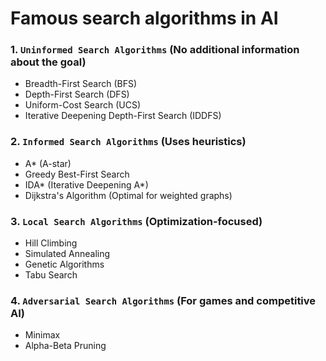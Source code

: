 # Famous search algorithms in AI

### 1. `Uninformed Search Algorithms` (No additional information about the goal)
  - Breadth-First Search (BFS)
  - Depth-First Search (DFS)
  - Uniform-Cost Search (UCS)
  - Iterative Deepening Depth-First Search (IDDFS)

### 2. `Informed Search Algorithms` (Uses heuristics)
  - A* (A-star)
  - Greedy Best-First Search
  - IDA* (Iterative Deepening A*)
  - Dijkstra's Algorithm (Optimal for weighted graphs)

### 3. `Local Search Algorithms` (Optimization-focused)
  - Hill Climbing
  - Simulated Annealing
  - Genetic Algorithms
  - Tabu Search

### 4. `Adversarial Search Algorithms` (For games and competitive AI)
  - Minimax
  - Alpha-Beta Pruning